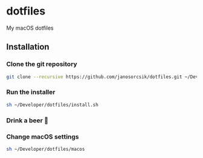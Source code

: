 # dotfiles

My macOS dotfiles

## Installation

### Clone the git repository

```sh
git clone --recursive https://github.com/janosorcsik/dotfiles.git ~/Developer/dotfiles
```

### Run the installer

```sh
sh ~/Developer/dotfiles/install.sh
```

### Drink a beer 🍺

### Change macOS settings

```sh
sh ~/Developer/dotfiles/macos
```
